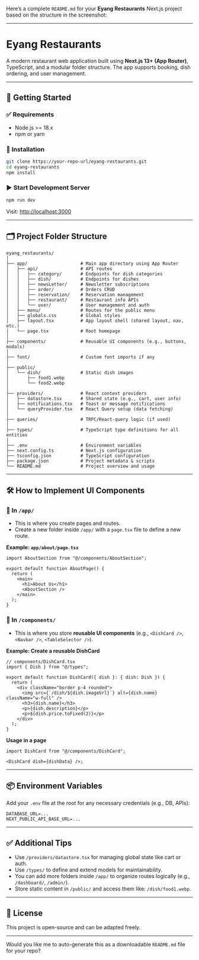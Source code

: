 Here’s a complete `README.md` for your **Eyang Restaurants** Next.js project based on the structure in the screenshot:

---

# **Eyang Restaurants**

A modern restaurant web application built using **Next.js 13+ (App Router)**, TypeScript, and a modular folder structure. The app supports booking, dish ordering, and user management.

---

## 🚀 Getting Started

### ✅ **Requirements**

- Node.js >= 18.x
- npm or yarn

### 🔧 **Installation**

```bash
git clone https://your-repo-url/eyang-restaurants.git
cd eyang-restaurants
npm install
```

### ▶️ **Start Development Server**

```bash
npm run dev
```

Visit: [http://localhost:3000](http://localhost:3000)

---

## 🗂️ Project Folder Structure

```
eyang_restaurants/
│
├── app/                    # Main app directory using App Router
│   ├── api/                # API routes
│   │   ├── category/       # Endpoints for dish categories
│   │   ├── dish/           # Endpoints for dishes
│   │   ├── newsLetter/     # Newsletter subscriptions
│   │   ├── order/          # Orders CRUD
│   │   ├── reservation/    # Reservation management
│   │   ├── restaurant/     # Restaurant info APIs
│   │   └── user/           # User management and auth
│   ├── menu/               # Routes for the public menu
│   ├── globals.css         # Global styles
│   ├── layout.tsx          # App layout shell (shared layout, nav, etc.)
│   └── page.tsx            # Root homepage
│
├── components/             # Reusable UI components (e.g., buttons, modals)
│
├── font/                   # Custom font imports if any
│
├── public/
│   └── dish/               # Static dish images
│       ├── food1.webp
│       └── food2.webp
│
├── providers/              # React context providers
│   ├── datastore.tsx       # Shared state (e.g., cart, user info)
│   ├── notifications.tsx   # Toast or message notifications
│   └── queryProvider.tsx   # React Query setup (data fetching)
│
├── queries/                # TRPC/React-query logic (if used)
│
├── types/                  # TypeScript type definitions for all entities
│
├── .env                    # Environment variables
├── next.config.ts          # Next.js configuration
├── tsconfig.json           # TypeScript configuration
├── package.json            # Project metadata & scripts
└── README.md               # Project overview and usage
```

---

## 🛠️ How to Implement UI Components

### 🔹 In `/app/`

- This is where you create pages and routes.
- Create a new folder inside `/app/` with a `page.tsx` file to define a new route.

**Example: `app/about/page.tsx`**

```tsx
import AboutSection from "@/components/AboutSection";

export default function AboutPage() {
  return (
    <main>
      <h1>About Us</h1>
      <AboutSection />
    </main>
  );
}
```

### 🔹 In `/components/`

- This is where you store **reusable UI components** (e.g., `<DishCard />`, `<Navbar />`, `<TableSelector />`).

**Example: Create a reusable DishCard**

```tsx
// components/DishCard.tsx
import { Dish } from "@/types";

export default function DishCard({ dish }: { dish: Dish }) {
  return (
    <div className="border p-4 rounded">
      <img src={`/dish/${dish.imageUrl}`} alt={dish.name} className="w-full" />
      <h3>{dish.name}</h3>
      <p>{dish.description}</p>
      <p>${dish.price.toFixed(2)}</p>
    </div>
  );
}
```

**Usage in a page**

```tsx
import DishCard from "@/components/DishCard";

<DishCard dish={dishData} />;
```

---

## 📦 Environment Variables

Add your `.env` file at the root for any necessary credentials (e.g., DB, APIs):

```
DATABASE_URL=...
NEXT_PUBLIC_API_BASE_URL=...
```

---

## ✅ Additional Tips

- Use `/providers/datastore.tsx` for managing global state like cart or auth.
- Use `/types/` to define and extend models for maintainability.
- You can add more folders inside `/app/` to organize routes logically (e.g., `/dashboard/`, `/admin/`).
- Store static content in `/public/` and access them like: `/dish/food1.webp`.

---

## 📄 License

This project is open-source and can be adapted freely.

---

Would you like me to auto-generate this as a downloadable `README.md` file for your repo?
